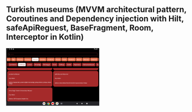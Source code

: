 ## Turkish museums (MVVM architectural pattern, Coroutines and Dependency injection with Hilt, safeApiReguest, BaseFragment, Room, Interceptor in Kotlin)

<img src="./Screen.png" alt="Screen" width="50%" height="50%">